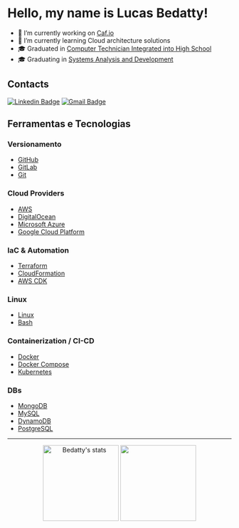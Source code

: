 # Hello, my name is Lucas Bedatty!

- 🔭 I’m currently working on [Caf.io](https://www.caf.io/)
- 🌱 I’m currently learning Cloud architecture solutions
- 🎓 Graduated in [Computer Technician Integrated into High School](http://www.ifsul.edu.br/)
- 🎓 Graduating in [Systems Analysis and Development](https://www.unopar.com.br/)

## Contacts
[![Linkedin Badge](https://img.shields.io/badge/-Lucas%20Bedatty-3000cc?style=flat-square&logo=Linkedin&logoColor=white&link=https://www.linkedin.com/in/lucas-c-bedatty-a0477a204/)](https://www.linkedin.com/in/lucas-c-bedatty-a0477a204/)
[![Gmail Badge](https://img.shields.io/badge/-lucasc.bedatty@gmail.com-3000cc?style=flat-square&logo=Gmail&logoColor=white&link=mailto:lucasc.bedatty@gmail.com)](mailto:lucasc.bedatty@gmail.com)

## Ferramentas e Tecnologias

### Versionamento
- [GitHub](https://github.com/)
- [GitLab](https://about.gitlab.com/)
- [Git](https://git-scm.com/)

### Cloud Providers
- [AWS](https://aws.amazon.com/)
- [DigitalOcean](https://www.digitalocean.com/)
- [Microsoft Azure](https://azure.microsoft.com/)
- [Google Cloud Platform](https://cloud.google.com/)

### IaC & Automation
- [Terraform](https://www.terraform.io/)
- [CloudFormation](https://aws.amazon.com/cloudformation/)
- [AWS CDK](https://aws.amazon.com/cdk/)

### Linux
- [Linux](https://www.kernel.org/)
- [Bash](https://www.gnu.org/software/bash/)

### Containerization / CI-CD
- [Docker](https://www.docker.com/)
- [Docker Compose](https://docs.docker.com/compose/)
- [Kubernetes](https://kubernetes.io/)

### DBs
- [MongoDB](https://www.mongodb.com/)
- [MySQL](https://www.mysql.com/)
- [DynamoDB](https://aws.amazon.com/dynamodb/)
- [PostgreSQL](https://www.postgresql.org/)

---

<p align="center">
    <span>
        <img src="https://github-readme-stats.vercel.app/api?username=bedatty&show_icons=true&theme=dark" alt="Bedatty's stats" height="170" />
        <img src="https://github-readme-stats.vercel.app/api/top-langs/?username=bedatty&layout=compact&theme=dark" height="170">
    </span>
</p>
